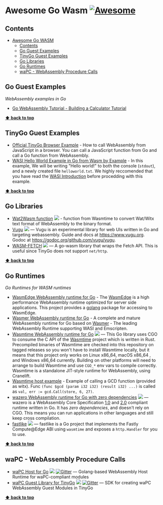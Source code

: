 # Awesome Go Wasm [![Awesome](https://awesome.re/badge.svg)](https://awesome.re)

## Contents

- [Awesome Go WASM](#awesome-go-wasm)
  - [Contents](#contents)
  - [Go Guest Examples](#go-guests)
  - [TinyGo Guest Examples](#tinygo-guests)
  - [Go Libraries](#go-libraries)
  - [Go Runtimes](#go-runtimes)
  - [waPC - WebAssembly Procedure Calls](wapc-webAssembly-procedure-calls)

## Go Guest Examples

_WebAssembly examples in Go_

- [Go WebAssembly Tutorial - Building a Calculator Tutorial](https://tutorialedge.net/golang/go-webassembly-tutorial/)

**[⬆ back to top](#contents)**

## TinyGo Guest Examples

- [Official TinyGo Browser Example](https://tinygo.org/docs/guides/webassembly/) - How to call WebAssembly from JavaScript in a browser. You can call a JavaScript function from Go and call a Go function from WebAssembly.
- [WASI Hello World Example in Go from Wasm by Example](https://wasmbyexample.dev/examples/wasi-hello-world/wasi-hello-world.go.en-us.html) - In this example, We will be writing "Hello world!" to both the console (`stdout`), and a newly created file `helloworld.txt`. We highly reccomended that you have read the [WASI Introduction](https://wasmbyexample.dev/examples/wasi-introduction/wasi-introduction.all.en-us.html) before procedding with this example.

**[⬆ back to top](#contents)**

## Go Libraries

- [Wat2Wasm function](https://github.com/bytecodealliance/wasmtime-go/blob/main/wat2wasm.go) [![](https://pkg.go.dev/badge/github.com/bytecodealliance/wasmtime-go)](https://pkg.go.dev/github.com/bytecodealliance/wasmtime-go#Wat2Wasm) - function from Wasmtime to convert Wat/Witx text format of WebAssembly to the binary format.
- [Vugu](https://github.com/vugu/vugu) [![](https://pkg.go.dev/badge/github.com/vugu/vugu)](https://pkg.go.dev/github.com/vugu/vugu) — Vugu is an experimental library for web UIs written in Go and targeting webassembly. Guide and docs at https://www.vugu.org. Godoc at https://godoc.org/github.com/vugu/vugu.
- [WASM-FETCH](https://github.com/marwan-at-work/wasm-fetch) [![](https://pkg.go.dev/badge/github.com/marwan-at-work/wasm-fetch)](https://pkg.go.dev/marwan.io/wasm-fetch) — A go-wasm library that wraps the Fetch API. This is useful since TinyGo does not support `net/http`.

**[⬆ back to top](#contents)**

## Go Runtimes

_Go Runtimes for WASM runtimes_

- [WasmEdge WebAssembly runtime for Go](https://github.com/second-state/WasmEdge-go) - The [WasmEdge](https://github.com/WasmEdge/WasmEdge) is a high performance WebAssembly runtime optimized for server side applications. This project provides a [golang](https://go.dev/) package for accessing to WasmEdge.
- [Wasmer WebAssembly runtime for Go](https://github.com/wasmerio/wasmer-go) - A complete and mature WebAssembly runtime for Go based on [Wasmer](https://github.com/wasmerio/wasmer) - The leading WebAssembly Runtime supporting WASI and Emscripten.
- [Wasmtime WebAssembly runtime for Go](https://github.com/bytecodealliance/wasmtime-go) [![](https://pkg.go.dev/badge/github.com/bytecodealliance/wasmtime-go)](https://pkg.go.dev/github.com/bytecodealliance/wasmtime-go) — This Go library uses CGO to consume the C API of the [Wasmtime](https://pkg.go.dev/github.com/bytecodealliance/wasmtime) project which is written in Rust. Precompiled binaries of Wasmtime are checked into this repository on tagged releases so you won't have to install Wasmtime locally, but it means that this project only works on Linux x86_64, macOS x86_64 , and Windows x86_64 currently. Building on other platforms will need to arrange to build Wasmtime and use `CGO_*` env vars to compile correctly. Wasmtime is a standalone JIT-style runtime for WebAssembly, using Cranelift.
- [Wasmtime host example](https://docs.wasmtime.dev/lang-go.html) - Example of calling a GCD function (provided as witx). Func `(func $gcd (param i32 i32) (result i32) ...)` is called as `val, err := gcd.Call(store, 6, 27)`.
- [wazero WebAssembly runtime for Go with zero dependencies](https://github.com/tetratelabs/wazero) [![](https://pkg.go.dev/badge/github.com/tetratelabs/wazero)](https://pkg.go.dev/github.com/tetratelabs/wazero) — wazero is a WebAssembly Core Specification [1.0](https://www.w3.org/TR/2019/REC-wasm-core-1-20191205/) and [2.0](https://www.w3.org/TR/2022/WD-wasm-core-2-20220419/) compliant runtime written in Go. It has *zero dependencies*, and doesn't rely on CGO. This means you can run applications in other languages and still keep cross compilation.
- [fastlike](https://github.com/avidal/fastlike) [![](https://pkg.go.dev/badge/github.com/avidal/fastlike)](https://pkg.go.dev/fastlike.dev) — fastlike is a Go project that implements the Fastly Compute@Edge ABI using `wasmtime` and exposes a `http.Handler` for you to use.

**[⬆ back to top](#contents)**

## waPC - WebAssembly Procedure Calls

- [waPC Host for Go](https://github.com/wapc/wapc-go) [![](https://pkg.go.dev/badge/github.com/wapc/wapc-go)](https://pkg.go.dev/github.com/wapc/wapc-go) [![Gitter](https://badges.gitter.im/wapc/community.svg)](https://gitter.im/wapc/community) — Golang-based WebAssembly Host Runtime for waPC-compliant modules
- [waPC Guest Library for TinyGo](https://github.com/wapc/wapc-guest-tinygo) [![](https://pkg.go.dev/badge/github.com/wapc/wapc-guest-tinygo)](https://pkg.go.dev/github.com/wapc/wapc-guest-tinygo) [![Gitter](https://badges.gitter.im/wapc/community.svg)](https://gitter.im/wapc/community) — SDK for creating waPC WebAssembly Guest Modules in TinyGo

**[⬆ back to top](#contents)**
